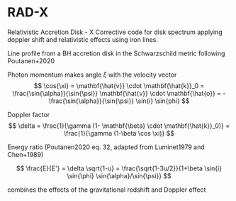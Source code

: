 # RAD-X
Relativistic Accretion Disk - X
Corrective code for disk spectrum applying doppler shift and relativistic effects using iron lines.

Line profile from a BH accretion disk in the Schwarzschild metric following Poutanen+2020




Photon momentum makes angle $\xi$ with the velocity vector
$$
\cos{\xi} = \mathbf{\hat{v}} \cdot \mathbf{\hat{k}}_0 = \frac{\sin{\alpha}}{\sin{\psi}} \mathbf{\hat{v}} \cdot \mathbf{\hat{o}} = - \frac{\sin{\alpha}}{\sin{\psi}} \sin{i} \sin{phi}
$$

Doppler factor
$$
\delta = \frac{1}{\gamma (1- \mathbf{\beta} \cdot \mathbf{\hat{k}}_0)} = \frac{1}{\gamma (1-\beta \cos \xi)}
$$

Energy ratio (Poutanen2020 eq. 32, adapted from Luminet1979 and Chen+1989)

$$
\frac{E}{E'} = \delta \sqrt{1-u} = \frac{\sqrt{1-3u/2}}{1+\beta \sin{i} \sin{\phi} \sin{\alpha}/\sin{\psi}}
$$

combines the effects of the gravitational redshift and Doppler effect